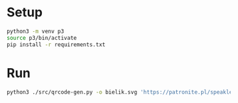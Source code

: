 # Setup 
```bash
python3 -m venv p3
source p3/bin/activate
pip install -r requirements.txt
```

# Run
```bash
python3 ./src/qrcode-gen.py -o bielik.svg 'https://patronite.pl/speakleash'
```
